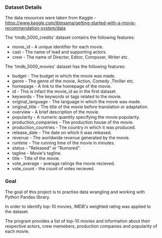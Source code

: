 
### **Dataset Details**
The data resources were taken from Kaggle - https://www.kaggle.com/ibtesama/getting-started-with-a-movie-recommendation-system/data

The 'tmdb_5000_credits' dataset contains the following features:

- movie_id - A unique identifier for each movie.
- cast - The name of lead and supporting actors.
- crew - The name of Director, Editor, Composer, Writer etc.

The 'tmdb_5000_movies' dataset has the following features:

- budget - The budget in which the movie was made.
- genre - The genre of the movie, Action, Comedy ,Thriller etc.
- homepage - A link to the homepage of the movie.
- id - This is infact the movie_id as in the first dataset.
- keywords - The keywords or tags related to the movie.
- original_language - The language in which the movie was made.
- original_title - The title of the movie before translation or adaptation.
- overview - A brief description of the movie.
- popularity - A numeric quantity specifying the movie popularity.
- production_companies - The production house of the movie.
- production_countries - The country in which it was produced.
- release_date - The date on which it was released.
- revenue - The worldwide revenue generated by the movie.
- runtime - The running time of the movie in minutes.
- status - "Released" or "Rumored".
- tagline - Movie's tagline.
- title - Title of the movie.
- vote_average - average ratings the movie recieved.
- vote_count - the count of votes recieved.


### **Goal**
The goal of this project is to practise data wrangling and working with Python Pandas library.

In order to identify top-10 movies, IMDB's weighted rating was applied to the dataset. 

The program provides a list of top-10 movies and information about their respective actors, crew memebers, production companies and popularity of each movie.

